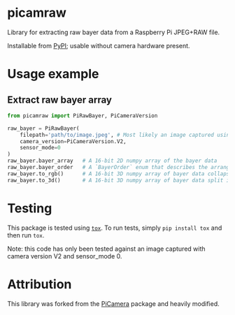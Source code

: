# picamraw
Library for extracting raw bayer data from a Raspberry Pi JPEG+RAW file.

Installable from [PyPI](https://pypi.org/project/picamraw/); usable without camera hardware present.


# Usage example
## Extract raw bayer array
```python
from picamraw import PiRawBayer, PiCameraVersion

raw_bayer = PiRawBayer(
    filepath='path/to/image.jpeg', # Most likely an image captured using raspistill with the "--raw" flag
    camera_version=PiCameraVersion.V2,
    sensor_mode=0
)
raw_bayer.bayer_array   # A 16-bit 2D numpy array of the bayer data
raw_bayer.bayer_order   # A `BayerOrder` enum that describes the arrangement of the R,G,G,B pixels in the bayer_array
raw_bayer.to_rgb()      # A 16-bit 3D numpy array of bayer data collapsed into RGB channels (see docstring for details).
raw_bayer.to_3d()       # A 16-bit 3D numpy array of bayer data split into RGB channels (see docstring for details).
```


# Testing

This package is tested using [`tox`](https://tox.readthedocs.io/).
To run tests, simply `pip install tox` and then run `tox`.

Note: this code has only been tested against an image captured with camera version V2 and sensor_mode 0.


# Attribution
This library was forked from the [PiCamera](https://github.com/waveform80/picamera) package and heavily modified.
